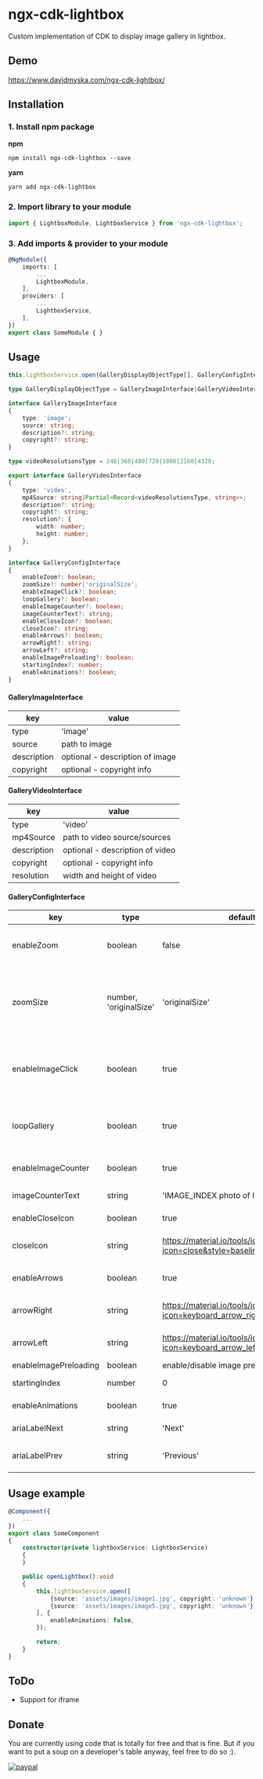# ngx-cdk-lightbox

Custom implementation of CDK to display image gallery in lightbox.

## Demo
https://www.davidmyska.com/ngx-cdk-lightbox/

## Installation

### 1. Install npm package

**npm**
```shell
npm install ngx-cdk-lightbox --save
```
**yarn**
```shell
yarn add ngx-cdk-lightbox
```

### 2. Import library to your module

```typescript
import { LightboxModule, LightboxService } from 'ngx-cdk-lightbox';
```

### 3. Add imports & provider to your module

```typescript
@NgModule({
	imports: [
		...
		LightboxModule,
	],
	providers: [
		...
		LightboxService,
	],
})
export class SomeModule { }
```

## Usage

```typescript
this.lightboxService.open(GalleryDisplayObjectType[], GalleryConfigInterface);
```

```typescript
type GalleryDisplayObjectType = GalleryImageInterface|GalleryVideoInterface;
```

```typescript
interface GalleryImageInterface
{
	type: 'image';
	source: string;
	description?: string;
	copyright?: string;
}
```

```typescript
type videoResolutionsType = 240|360|480|720|1080|2160|4320;
```

```typescript
export interface GalleryVideoInterface
{
	type: 'video',
	mp4Source: string|Partial<Record<videoResolutionsType, string>>;
	description?: string;
	copyright?: string;
	resolution?: {
		width: number;
		height: number;
	};
}
```

```typescript
interface GalleryConfigInterface
{
	enableZoom?: boolean;
	zoomSize?: number|'originalSize';
	enableImageClick?: boolean;
	loopGallery?: boolean;
	enableImageCounter?: boolean;
	imageCounterText?: string;
	enableCloseIcon?: boolean;
	closeIcon?: string;
	enableArrows?: boolean;
	arrowRight?: string;
	arrowLeft?: string;
	enableImagePreloading?: boolean;
	startingIndex?: number;
	enableAnimations?: boolean;
}
```

#### GalleryImageInterface
|  key |  value |
| ------------ | ------------ |
|  type |  'image' |
|  source |  path to image |
|  description |  optional - description of image |
|  copyright |  optional - copyright info |

#### GalleryVideoInterface
|  key |  value |
| ------------ | ------------ |
|  type |  'video' |
|  mp4Source |  path to video source/sources |
|  description |  optional - description of video |
|  copyright |  optional - copyright info |
|  resolution |  width and height of video |


#### GalleryConfigInterface
|  key | type | default | value |
| ------------ | ------------ | ------------ | ------------ |
| enableZoom | boolean | false | display zoom on mouse hover over image |
| zoomSize | number, 'originalSize' | 'originalSize' | zoom size, number for zoom multiplication, originalSize for original image size |
| enableImageClick | boolean | true | enable click on image to navigate to next or previous image |
| loopGallery | boolean | true | loop gallery after last image or before first image |
| enableImageCounter | boolean | true | display current image counter |
| imageCounterText | string | 'IMAGE_INDEX photo of IMAGE_COUNT' | format for image counter |
| enableCloseIcon | boolean | true | display close icon |
| closeIcon | string | https://material.io/tools/icons/?icon=close&style=baseline | HTML string containing close icon |
| enableArrows | boolean | true | display next/prev icons |
| arrowRight | string | https://material.io/tools/icons/?icon=keyboard_arrow_right&style=baseline | HTML string containing right arrow |
| arrowLeft | string | https://material.io/tools/icons/?icon=keyboard_arrow_left&style=baseline | HTML string containing left arrow |
| enableImagePreloading | boolean | enable/disable image preloading |
| startingIndex | number | 0 | index of starting image |
| enableAnimations | boolean | true | enable/disable animations |
| ariaLabelNext | string | 'Next' | Aria label for next button |
| ariaLabelPrev | string | 'Previous' | Aria label for previous button |


## Usage example

```typescript
@Component({
	...
})
export class SomeComponent
{
	constructor(private lightboxService: LightboxService)
	{
	}

	public openLightbox():void
	{
		this.lightboxService.open([
			{source: 'assets/images/image1.jpg', copyright: 'unknown'},
			{source: 'assets/images/image5.jpg', copyright: 'unknown'},
		], {
			enableAnimations: false,
		});

		return;
	}
}
```


## ToDo

- Support for iframe

## Donate

You are currently using code that is totally for free and that is fine. But if you want to put a soup on a developer's table anyway, feel free to do so :).

[![paypal](https://www.paypalobjects.com/en_US/i/btn/btn_donateCC_LG.gif)](https://www.paypal.com/cgi-bin/webscr?cmd=_donations&business=LUUCVTX85J2NQ&item_name=For+the+soup%21+%28ngx-cdk-lightbox+development%29&currency_code=CZK&source=url)

